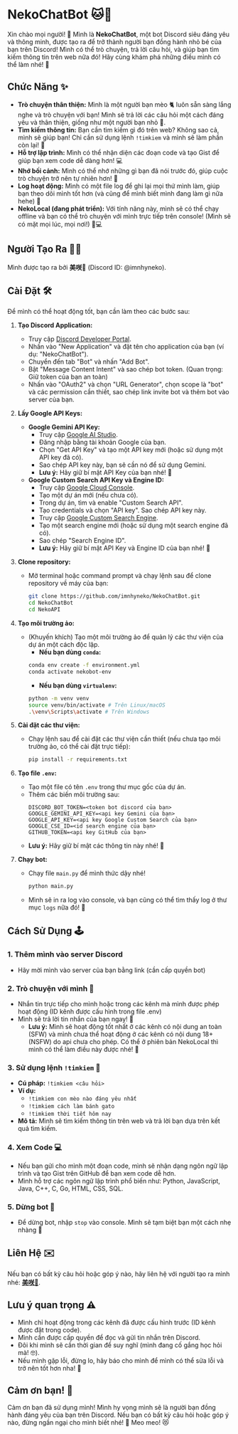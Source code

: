 # NekoChatBot 🐱💬

Xin chào mọi người! 👋 Mình là **NekoChatBot**, một bot Discord siêu đáng yêu và thông minh, được tạo ra để trở thành người bạn đồng hành nhỏ bé của bạn trên Discord! Mình có thể trò chuyện, trả lời câu hỏi, và giúp bạn tìm kiếm thông tin trên web nữa đó! Hãy cùng khám phá những điều mình có thể làm nhé! 🥰

## Chức Năng ✨

-   **Trò chuyện thân thiện:** Mình là một người bạn mèo 🐈 luôn sẵn sàng lắng nghe và trò chuyện với bạn! Mình sẽ trả lời các câu hỏi một cách đáng yêu và thân thiện, giống như một người bạn nhỏ 💖.
-   **Tìm kiếm thông tin:** Bạn cần tìm kiếm gì đó trên web? Không sao cả, mình sẽ giúp bạn! Chỉ cần sử dụng lệnh `!timkiem` và mình sẽ làm phần còn lại! 🔎
-   **Hỗ trợ lập trình:** Mình có thể nhận diện các đoạn code và tạo Gist để giúp bạn xem code dễ dàng hơn! 💻
-   **Nhớ bối cảnh:** Mình có thể nhớ những gì bạn đã nói trước đó, giúp cuộc trò chuyện trở nên tự nhiên hơn! 🧠
-   **Log hoạt động:** Mình có một file log để ghi lại mọi thứ mình làm, giúp bạn theo dõi mình tốt hơn (và cũng để mình biết mình đang làm gì nữa hehe) 📝
-   **NekoLocal (đang phát triển):** Với tính năng này, mình sẽ có thể chạy offline và bạn có thể trò chuyện với mình trực tiếp trên console! (Mình sẽ có mặt mọi lúc, mọi nơi!) 🏡💻

## Người Tạo Ra 🧑‍💻

Mình được tạo ra bởi **美咲👻** (Discord ID: @imnhyneko).

## Cài Đặt 🛠️

Để mình có thể hoạt động tốt, bạn cần làm theo các bước sau:

1.  **Tạo Discord Application:**
    -   Truy cập [Discord Developer Portal](https://discord.com/developers/applications).
    -   Nhấn vào "New Application" và đặt tên cho application của bạn (ví dụ: "NekoChatBot").
    -   Chuyển đến tab "Bot" và nhấn "Add Bot".
    -   Bật "Message Content Intent" và sao chép bot token. (Quan trọng: Giữ token của bạn an toàn)
    -  Nhấn vào "OAuth2" và chọn "URL Generator", chọn scope là "bot" và các permission cần thiết, sao chép link invite bot và thêm bot vào server của bạn.

2.  **Lấy Google API Keys:**
    *   **Google Gemini API Key:**
        -   Truy cập [Google AI Studio](https://aistudio.google.com/).
        -   Đăng nhập bằng tài khoản Google của bạn.
        -   Chọn "Get API Key" và tạo một API key mới (hoặc sử dụng một API key đã có).
        -   Sao chép API key này, bạn sẽ cần nó để sử dụng Gemini.
        *   **Lưu ý:** Hãy giữ bí mật API Key của bạn nhé! 🤫
    *   **Google Custom Search API Key và Engine ID:**
        -  Truy cập [Google Cloud Console](https://console.cloud.google.com/).
        -  Tạo một dự án mới (nếu chưa có).
        -  Trong dự án, tìm và enable "Custom Search API".
        -  Tạo credentials và chọn "API key". Sao chép API key này.
        -  Truy cập [Google Custom Search Engine](https://cse.google.com/cse/all).
        -  Tạo một search engine mới (hoặc sử dụng một search engine đã có).
        -  Sao chép "Search Engine ID".
         *   **Lưu ý:** Hãy giữ bí mật API Key và Engine ID của bạn nhé! 🤫

3.  **Clone repository:**
    -   Mở terminal hoặc command prompt và chạy lệnh sau để clone repository về máy của bạn:
        ```bash
        git clone https://github.com/imnhyneko/NekoChatBot.git
        cd NekoChatBot
        cd NekoAPI
        ```

4.  **Tạo môi trường ảo:**
    -   (Khuyến khích) Tạo một môi trường ảo để quản lý các thư viện của dự án một cách độc lập.
        -   **Nếu bạn dùng `conda`:**
          ```bash
          conda env create -f environment.yml
          conda activate nekobot-env
          ```
        -   **Nếu bạn dùng `virtualenv`:**
          ```bash
          python -m venv venv
          source venv/bin/activate # Trên Linux/macOS
          .\venv\Scripts\activate # Trên Windows
          ```

5.  **Cài đặt các thư viện:**
    -   Chạy lệnh sau để cài đặt các thư viện cần thiết (nếu chưa tạo môi trường ảo, có thể cài đặt trực tiếp):
        ```bash
        pip install -r requirements.txt
        ```

6.  **Tạo file `.env`:**
    -   Tạo một file có tên `.env` trong thư mục gốc của dự án.
    -   Thêm các biến môi trường sau:
        ```
        DISCORD_BOT_TOKEN=<token bot discord của bạn>
        GOOGLE_GEMINI_API_KEY=<api key Gemini của bạn>
        GOOGLE_API_KEY=<api key Google Custom Search của bạn>
        GOOGLE_CSE_ID=<id search engine của bạn>
        GITHUB_TOKEN=<api key GitHub của bạn>
        ```
    -   **Lưu ý:** Hãy giữ bí mật các thông tin này nhé! 🤫

7.  **Chạy bot:**
    -   Chạy file `main.py` để mình thức dậy nhé!
        ```bash
        python main.py
        ```
    -   Mình sẽ in ra log vào console, và bạn cũng có thể tìm thấy log ở thư mục `logs` nữa đó! 👀

## Cách Sử Dụng 🕹️

### 1. Thêm mình vào server Discord 
-  Hãy mời mình vào server của bạn bằng link (cần cấp quyền bot)

### 2. Trò chuyện với mình 💬
- Nhắn tin trực tiếp cho mình hoặc trong các kênh mà mình được phép hoạt động (ID kênh được cấu hình trong file .env)
- Mình sẽ trả lời tin nhắn của bạn ngay! 🥰
    -   **Lưu ý:** Mình sẽ hoạt động tốt nhất ở các kênh có nội dung an toàn (SFW) và mình chưa thể hoạt động ở các kênh có nội dung 18+ (NSFW) do api chưa cho phép. Có thể ở phiên bản NekoLocal thì mình có thể làm điều này được nhé! 🥰

### 3. Sử dụng lệnh `!timkiem` 🔎

-   **Cú pháp:** `!timkiem <câu hỏi>`
-   **Ví dụ:**
    -   `!timkiem con mèo nào đáng yêu nhất`
    -   `!timkiem cách làm bánh gato`
    -   `!timkiem thời tiết hôm nay`
-   **Mô tả:** Mình sẽ tìm kiếm thông tin trên web và trả lời bạn dựa trên kết quả tìm kiếm.

### 4. Xem Code 💻
-   Nếu bạn gửi cho mình một đoạn code, mình sẽ nhận dạng ngôn ngữ lập trình và tạo Gist trên GitHub để bạn xem code dễ hơn.
-   Mình hỗ trợ các ngôn ngữ lập trình phổ biến như: Python, JavaScript, Java, C++, C, Go, HTML, CSS, SQL.

### 5. Dừng bot 🛑
-   Để dừng bot, nhập `stop` vào console. Mình sẽ tạm biệt bạn một cách nhẹ nhàng 🥺

## Liên Hệ ✉️

Nếu bạn có bất kỳ câu hỏi hoặc góp ý nào, hãy liên hệ với người tạo ra mình nhé: [**美咲👻**](https://discordapp.com/users/920620348758695957).

## Lưu ý quan trọng ⚠️

-   Mình chỉ hoạt động trong các kênh đã được cấu hình trước (ID kênh được đặt trong code).
-   Mình cần được cấp quyền để đọc và gửi tin nhắn trên Discord.
-   Đôi khi mình sẽ cần thời gian để suy nghĩ (mình đang cố gắng học hỏi mà! 🤓).
-   Nếu mình gặp lỗi, đừng lo, hãy báo cho mình để mình có thể sửa lỗi và trở nên tốt hơn nha! 🐞

## Cảm ơn bạn! 🙏

Cảm ơn bạn đã sử dụng mình! Mình hy vọng mình sẽ là người bạn đồng hành đáng yêu của bạn trên Discord. Nếu bạn có bất kỳ câu hỏi hoặc góp ý nào, đừng ngần ngại cho mình biết nhé! 💖
Meo meo! 😻
